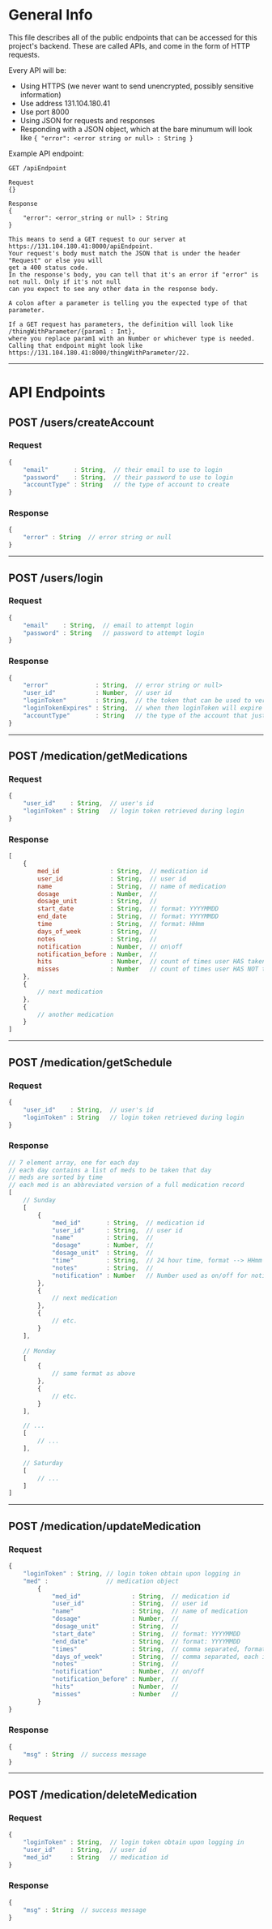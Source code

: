 # General Info
This file describes all of the public endpoints that can be accessed for this project's backend.
These are called APIs, and come in the form of HTTP requests.

Every API will be:
- Using HTTPS (we never want to send unencrypted, possibly sensitive information)
- Use address 131.104.180.41
- Use port 8000
- Using JSON for requests and responses
- Responding with a JSON object, which at the bare minumum will look like 
`{ "error": <error string or null> : String }`

Example API endpoint:
```
GET /apiEndpoint

Request
{}

Response
{
    "error": <error_string or null> : String
}

This means to send a GET request to our server at https://131.104.180.41:8000/apiEndpoint.
Your request's body must match the JSON that is under the header "Request" or else you will
get a 400 status code.
In the response's body, you can tell that it's an error if "error" is not null. Only if it's not null
can you expect to see any other data in the response body.

A colon after a parameter is telling you the expected type of that parameter.

If a GET request has parameters, the definition will look like /thingWithParameter/{param1 : Int},
where you replace param1 with an Number or whichever type is needed.
Calling that endpoint might look like https://131.104.180.41:8000/thingWithParameter/22.
```

---
# API Endpoints

## POST /users/createAccount
### Request
```javascript
{
    "email"       : String,  // their email to use to login
    "password"    : String,  // their password to use to login
    "accountType" : String   // the type of account to create
}
```

### Response
```javascript
{
    "error" : String  // error string or null
}
```


---
## POST /users/login
### Request
```javascript
{
    "email"    : String,  // email to attempt login
    "password" : String   // password to attempt login
}
```

### Response
```javascript
{
    "error"             : String,  // error string or null>
    "user_id"           : Number,  // user id
    "loginToken"        : String,  // the token that can be used to verify correct login
    "loginTokenExpires" : String,  // when then loginToken will expire
    "accountType"       : String   // the type of the account that just logged in
}
```


---
## POST /medication/getMedications
### Request
```javascript
{
    "user_id"    : String,  // user's id
    "loginToken" : String   // login token retrieved during login
}
```

### Response
```javascript
[
    {
        med_id              : String,  // medication id
        user_id             : String,  // user id
        name                : String,  // name of medication
        dosage              : Number,  // 
        dosage_unit         : String,  // 
        start_date          : String,  // format: YYYYMMDD
        end_date            : String,  // format: YYYYMMDD
        time                : String,  // format: HHmm
        days_of_week        : String,  // 
        notes               : String,  // 
        notification        : Number,  // on\off
        notification_before : Number,  //
        hits                : Number,  // count of times user HAS taken this med
        misses              : Number   // count of times user HAS NOT taken this med
    },
    {
        // next medication
    },
    {
        // another medication
    }
]

```


---
## POST /medication/getSchedule
### Request
```javascript
{
    "user_id"    : String,  // user's id
    "loginToken" : String   // login token retrieved during login
}
```

### Response
```javascript
// 7 element array, one for each day
// each day contains a list of meds to be taken that day
// meds are sorted by time
// each med is an abbreviated version of a full medication record
[
    // Sunday
    [
        {
            "med_id"       : String,  // medication id
            "user_id"      : String,  // user id
            "name"         : String,  // 
            "dosage"       : Number,  // 
            "dosage_unit"  : String,  // 
            "time"         : String,  // 24 hour time, format --> HHmm
            "notes"        : String,  // 
            "notification" : Number   // Number used as on/off for notifications
        },
        {
            // next medication
        },
        {
            // etc.
        }
    ],
    
    // Monday
    [
        {
            // same format as above
        },
        {
            // etc.
        }
    ],

    // ...
    [
        // ...
    ],

    // Saturday
    [
        // ...
    ]
]
```


---
## POST /medication/updateMedication
### Request
```javascript
{
    "loginToken" : String, // login token obtain upon logging in
    "med" :                // medication object
        {
            "med_id"              : String,  // medication id
            "user_id"             : String,  // user id
            "name"                : String,  // name of medication
            "dosage"              : Number,  // 
            "dosage_unit"         : String,  // 
            "start_date"          : String,  // format: YYYYMMDD
            "end_date"            : String,  // format: YYYYMMDD
            "times"               : String,  // comma separated, format: HHmm
            "days_of_week"        : String,  // comma separated, each item b'n commas is either 1 or 0
            "notes"               : String,  // 
            "notification"        : Number,  // on/off 
            "notification_before" : Number,  // 
            "hits"                : Number,  // 
            "misses"              : Number   //
        }
}
```

### Response
```javascript
{
    "msg" : String  // success message
}
```


---
## POST /medication/deleteMedication
### Request
```javascript
{
    "loginToken" : String,  // login token obtain upon logging in
    "user_id"    : String,  // user id
    "med_id"     : String   // medication id
}
```

### Response
```javascript
{
    "msg" : String  // success message
}
```
